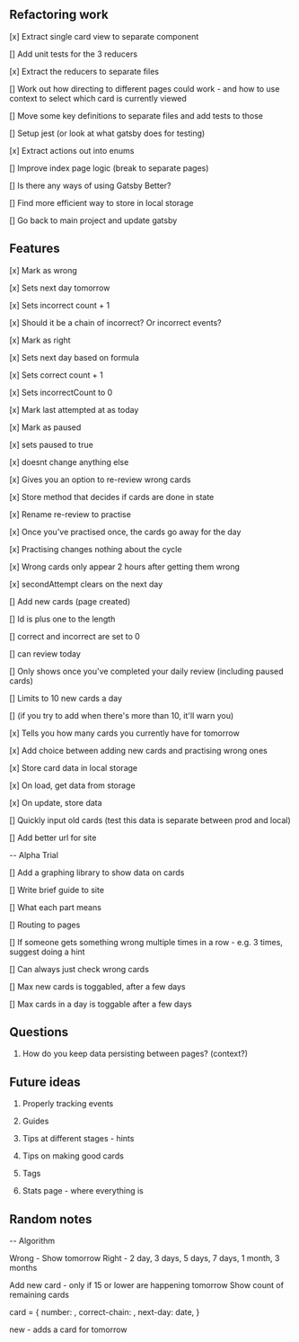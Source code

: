 ## Refactoring work

[x] Extract single card view to separate component

[] Add unit tests for the 3 reducers

[x] Extract the reducers to separate files

[] Work out how directing to different pages could work - and how to use context to select which card is currently viewed

[] Move some key definitions to separate files and add tests to those

[] Setup jest (or look at what gatsby does for testing)

[x] Extract actions out into enums

[] Improve index page logic (break to separate pages)

[] Is there any ways of using Gatsby Better?

[] Find more efficient way to store in local storage

[] Go back to main project and update gatsby

## Features

[x] Mark as wrong

   [x] Sets next day tomorrow

   [x] Sets incorrect count + 1

   [x] Should it be a chain of incorrect? Or incorrect events?

[x] Mark as right

   [x] Sets next day based on formula

   [x] Sets correct count + 1

   [x] Sets incorrectCount to 0

   [x] Mark last attempted at as today

[x] Mark as paused

   [x] sets paused to true

   [x] doesnt change anything else

[x] Gives you an option to re-review wrong cards

   [x] Store method that decides if cards are done in state

   [x] Rename re-review to practise

   [x] Once you've practised once, the cards go away for the day

   [x] Practising changes nothing about the cycle

   [x] Wrong cards only appear 2 hours after getting them wrong

   [x] secondAttempt clears on the next day

[] Add new cards (page created)

   [] Id is plus one to the length

   [] correct and incorrect are set to 0

   [] can review today

   [] Only shows once you've completed your daily review (including paused cards)

   [] Limits to 10 new cards a day

   [] (if you try to add when there's more than 10, it'll warn you)

[x] Tells you how many cards you currently have for tomorrow

[x] Add choice between adding new cards and practising wrong ones

[x] Store card data in local storage

   [x] On load, get data from storage

   [x] On update, store data

[] Quickly input old cards (test this data is separate between prod and local)

[] Add better url for site

-- Alpha Trial

[] Add a graphing library to show data on cards

[] Write brief guide to site

   [] What each part means

   [] Routing to pages

[] If someone gets something wrong multiple times in a row - e.g. 3 times, suggest doing a hint

[] Can always just check wrong cards

[] Max new cards is toggabled, after a few days

[] Max cards in a day is toggable after a few days

## Questions

1. How do you keep data persisting between pages? (context?)

## Future ideas

1. Properly tracking events

2. Guides

3. Tips at different stages - hints

4. Tips on making good cards

5. Tags

6. Stats page - where everything is

## Random notes

-- Algorithm

Wrong - Show tomorrow
Right - 2 day, 3 days, 5 days, 7 days, 1 month, 3 months

Add new card - only if 15 or lower are happening tomorrow
Show count of remaining cards

card  = {
    number: ,
    correct-chain: ,
    next-day: date,
}

new - adds a card for tomorrow

